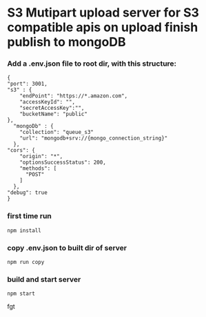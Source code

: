 
# S3 Mutipart upload server for S3 compatible apis on upload finish publish to mongoDB 

### Add a .env.json file to root dir, with this structure:

```
{
"port": 3001,
"s3" : {
    "endPoint": "https://*.amazon.com",
    "accessKeyId": "",
    "secretAccessKey":"",
    "bucketName": "public"
},
  "mongoDb" : {
    "collection": "queue_s3"
    "url": "mongodb+srv://{mongo_connection_string}"
  },
"cors": {
    "origin": "*",
    "optionsSuccessStatus": 200,
    "methods": [
      "POST"
    ]
  },
"debug": true
}
```

### first time run
```
npm install
```

### copy .env.json to built dir of server
```
npm run copy
```

### build and start server
```
npm start
```
fgt

